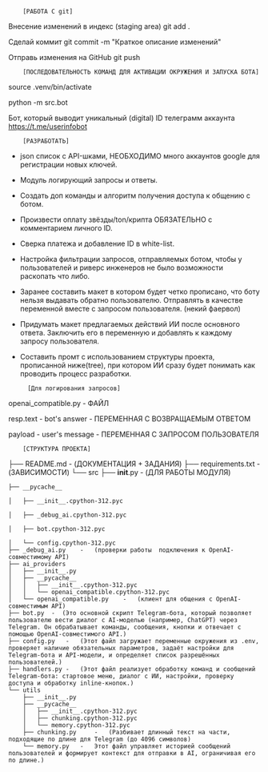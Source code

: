         [РАБОТА С git]

Внесение изменений в индекс (staging area)
git add .

Сделай коммит
git commit -m "Краткое описание изменений"

Отправь изменения на GitHub
git push


        [ПОСЛЕДОВАТЕЛЬНОСТЬ КОМАНД ДЛЯ АКТИВАЦИИ ОКРУЖЕНИЯ И ЗАПУСКА БОТА]

source .venv/bin/activate

python -m src.bot


Бот, который выводит уникальный (digital) ID телеграмм аккаунта
https://t.me/userinfobot




        [РАЗРАБОТАТЬ]

- json список с API-шками, НЕОБХОДИМО много аккаунтов google для регистрации новых ключей. 

- Модуль логирующий запросы и ответы. 

- Создать доп команды и алгоритм получения доступа к общению с ботом.        

- Произвести оплату звёзды/ton/крипта ОБЯЗАТЕЛЬНО с комментарием личного ID. 

- Сверка платежа и добавление ID в white-list. 

- Настройка фильтрации запросов, отправляемых ботом, чтобы у пользователей и риверс инженеров не было возможности раскопать что либо. 

- Заранее составить макет в котором будет четко прописано, что боту нельзя выдавать обратно пользователю. Отправлять в качестве переменной вместе с запросом пользователя. (некий фаервол)

- Придумать макет предлагаемых действий ИИ после основного ответа. Заключить его в переменную и добавлять к каждому запросу пользователя. 

- Составить промт с использованием структуры проекта, прописанной ниже(tree), при котором ИИ сразу будет понимать как проводить процесс разработки. 








        [Для логирования запросов]

openai_compatible.py    -   ФАЙЛ

resp.text - bot's answer    -   ПЕРЕМЕННАЯ С ВОЗВРАЩАЕМЫМ ОТВЕТОМ

payload - user's message    -   ПЕРЕМЕННАЯ С ЗАПРОСОМ ПОЛЬЗОВАТЕЛЯ







        [СТРУКТУРА ПРОЕКТА]

├── README.md       -       (ДОКУМЕНТАЦИЯ + ЗАДАНИЯ)
├── requirements.txt    -   (ЗАВИСИМОСТИ)
└── src
    ├── __init__.py     -   (ДЛЯ РАБОТЫ МОДУЛЯ)

    ├── __pycache__

    │   ├── __init__.cpython-312.pyc

    │   ├── _debug_ai.cpython-312.pyc

    │   ├── bot.cpython-312.pyc

    │   └── config.cpython-312.pyc
    ├── _debug_ai.py    -   (проверки работы  подключения к OpenAI-совместимому API)
    ├── ai_providers  
    │   ├── __init__.py
    │   ├── __pycache__
    │   │   ├── __init__.cpython-312.pyc
    │   │   └── openai_compatible.cpython-312.pyc
    │   └── openai_compatible.py    -   (клиент для общения с OpenAI-совместимым API)
    ├── bot.py  -  (Это основной скрипт Telegram-бота, который позволяет пользователю вести диалог с AI-моделью (например, ChatGPT) через Telegram. Он обрабатывает команды, сообщения, кнопки и отвечает с помощью OpenAI-совместимого API.)
    ├── config.py   -   (Этот файл загружает переменные окружения из .env, проверяет наличие обязательных параметров, задаёт настройки для Telegram-бота и API-модели, и определяет список разрешённых пользователей.)
    ├── handlers.py -   (Этот файл реализует обработку команд и сообщений Telegram-бота: стартовое меню, диалог с ИИ, настройки, проверку доступа и обработку inline-кнопок.)
    └── utils
        ├── __init__.py
        ├── __pycache__
        │   ├── __init__.cpython-312.pyc
        │   ├── chunking.cpython-312.pyc
        │   └── memory.cpython-312.pyc
        ├── chunking.py     -   (Разбивает длинный текст на части, подходящие по длине для Telegram (до 4096 символов)
        └── memory.py   -   Этот файл управляет историей сообщений пользователей и формирует контекст для отправки в AI, ограничивая его по длине.)